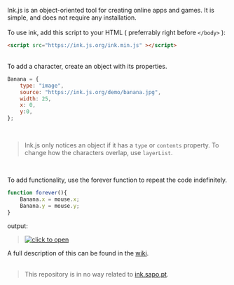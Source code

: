 Ink.js is an object-oriented tool for creating online apps and games. It is simple, and does not require any installation.
<br><br>
To use ink, add this script to your HTML ( preferrably right before `</body>` ):

```html
<script src="https://ink.js.org/ink.min.js" ></script>
```
<br>
To add a character, create an object with its properties.

```javascript
Banana = {
    type: "image",
    source: "https://ink.js.org/demo/banana.jpg",
    width: 25,
    x: 0,
    y:0,
};
```
<br>

> Ink.js only notices an object if it has a `type` or `contents` property. 
> To change how the characters overlap, use `layerList`.

<br>

To add functionality, use the forever function to repeat the code indefinitely.

```javascript
function forever(){
	Banana.x = mouse.x;
	Banana.y = mouse.y;
}
```
output:

> [![click to open](https://ink.js.org/demo/banana.gif)](https://coolprofessor.github.io/ink.js/demo/)

A full description of this can be found in the [wiki](https://github.com/coolprofessor/ink.js/wiki#welcome-to-the-inkjs-wiki).
<br><br>
> This repository is in no way related to [ink.sapo.pt](https://ink.sapo.pt).
